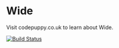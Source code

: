 # Wide

Visit codepuppy.co.uk to learn about Wide.

[![Build Status](https://travis-ci.org/DeadMG/Wide.svg?branch=master)](https://travis-ci.org/DeadMG/Wide)

